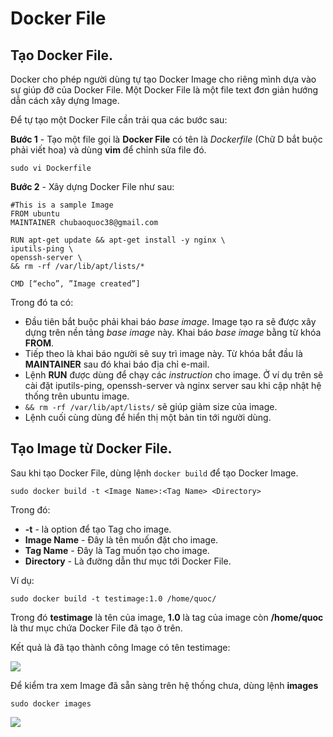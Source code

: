 # Docker File

## Tạo Docker File.
Docker cho phép người dùng tự tạo Docker Image cho riêng mình dựa vào sự giúp đỡ của Docker File. Một Docker File là một file text đơn giản hướng dẫn cách xây dựng Image.

Để tự tạo một Docker File cần trải qua các bước sau:

**Bước 1** - Tạo một file gọi là **Docker File** có tên là *Dockerfile* (Chữ D bắt buộc phải viết hoa) và dùng **vim** để chỉnh sửa file đó.

    sudo vi Dockerfile

**Bước 2** - Xây dựng Docker File như sau:

 ```
 #This is a sample Image
FROM ubuntu
MAINTAINER chubaoquoc38@gmail.com

RUN apt-get update && apt-get install -y nginx \
iputils-ping \
openssh-server \
&& rm -rf /var/lib/apt/lists/*

CMD [“echo”, ”Image created”]
```

Trong đó ta có:
  - Đầu tiên bắt buộc phải khai báo *base image*. Image tạo ra sẽ được xây dựng trên nền tảng *base image* này. Khai báo *base image* bằng từ khóa **FROM**.
  - Tiếp theo là khai báo người sẽ suy trì image này. Từ khóa bắt đầu là **MAINTAINER** sau đó khai báo địa chỉ e-mail.
  - Lệnh **RUN** được dùng để chạy các *instruction* cho image. Ở ví dụ trên sẽ cài đặt iputils-ping, openssh-server và nginx server sau khi cập nhật hệ thống trên ubuntu image.
  - `&& rm -rf /var/lib/apt/lists/` sẽ giúp giảm size của image.
  - Lệnh cuối cùng dùng để hiển thị một bản tin tới người dùng.

## Tạo Image từ Docker File.

Sau khi tạo Docker File, dùng lệnh `docker build` để tạo Docker Image.

    sudo docker build -t <Image Name>:<Tag Name> <Directory>

Trong đó:

  - **-t** - là option để tạo Tag cho image.
  - **Image Name** - Đây là tên muốn đặt cho image.
  - **Tag Name** - Đây là Tag muốn tạo cho image.
  - **Directory** - Là đường dẫn thư mục tới Docker File.

Ví dụ:

    sudo docker build -t testimage:1.0 /home/quoc/

Trong đó **testimage** là tên của image, **1.0** là tag của image còn **/home/quoc** là thư mục chứa Docker File đã tạo ở trên.

Kết quả là đã tạo thành công Image có tên testimage:

![](https://i.imgur.com/045Qa3H.png)

Để kiểm tra xem Image đã sẵn sàng trên hệ thống chưa, dùng lệnh **images**

    sudo docker images

![](https://i.imgur.com/TZ9QnYI.png)
